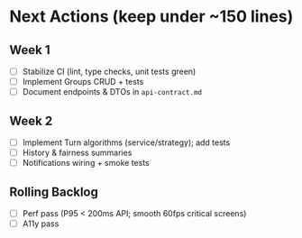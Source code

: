 # Next Actions (keep under ~150 lines)

## Week 1
- [ ] Stabilize CI (lint, type checks, unit tests green)
- [ ] Implement Groups CRUD + tests
- [ ] Document endpoints & DTOs in `api-contract.md`

## Week 2
- [ ] Implement Turn algorithms (service/strategy); add tests
- [ ] History & fairness summaries
- [ ] Notifications wiring + smoke tests

## Rolling Backlog
- [ ] Perf pass (P95 < 200ms API; smooth 60fps critical screens)
- [ ] A11y pass
